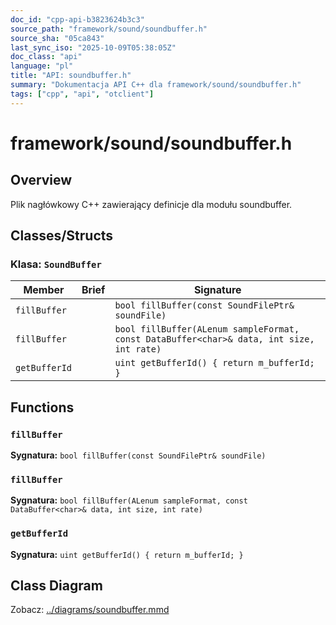 ```yaml
---
doc_id: "cpp-api-b3823624b3c3"
source_path: "framework/sound/soundbuffer.h"
source_sha: "05ca843"
last_sync_iso: "2025-10-09T05:38:05Z"
doc_class: "api"
language: "pl"
title: "API: soundbuffer.h"
summary: "Dokumentacja API C++ dla framework/sound/soundbuffer.h"
tags: ["cpp", "api", "otclient"]
---
```


# framework/sound/soundbuffer.h

## Overview

Plik nagłówkowy C++ zawierający definicje dla modułu soundbuffer.

## Classes/Structs

### Klasa: `SoundBuffer`

| Member | Brief | Signature |
|--------|-------|-----------|
| `fillBuffer` |  | `bool fillBuffer(const SoundFilePtr& soundFile)` |
| `fillBuffer` |  | `bool fillBuffer(ALenum sampleFormat, const DataBuffer<char>& data, int size, int rate)` |
| `getBufferId` |  | `uint getBufferId() { return m_bufferId; }` |

## Functions

### `fillBuffer`

**Sygnatura:** `bool fillBuffer(const SoundFilePtr& soundFile)`

### `fillBuffer`

**Sygnatura:** `bool fillBuffer(ALenum sampleFormat, const DataBuffer<char>& data, int size, int rate)`

### `getBufferId`

**Sygnatura:** `uint getBufferId() { return m_bufferId; }`

## Class Diagram

Zobacz: [../diagrams/soundbuffer.mmd](../diagrams/soundbuffer.mmd)
